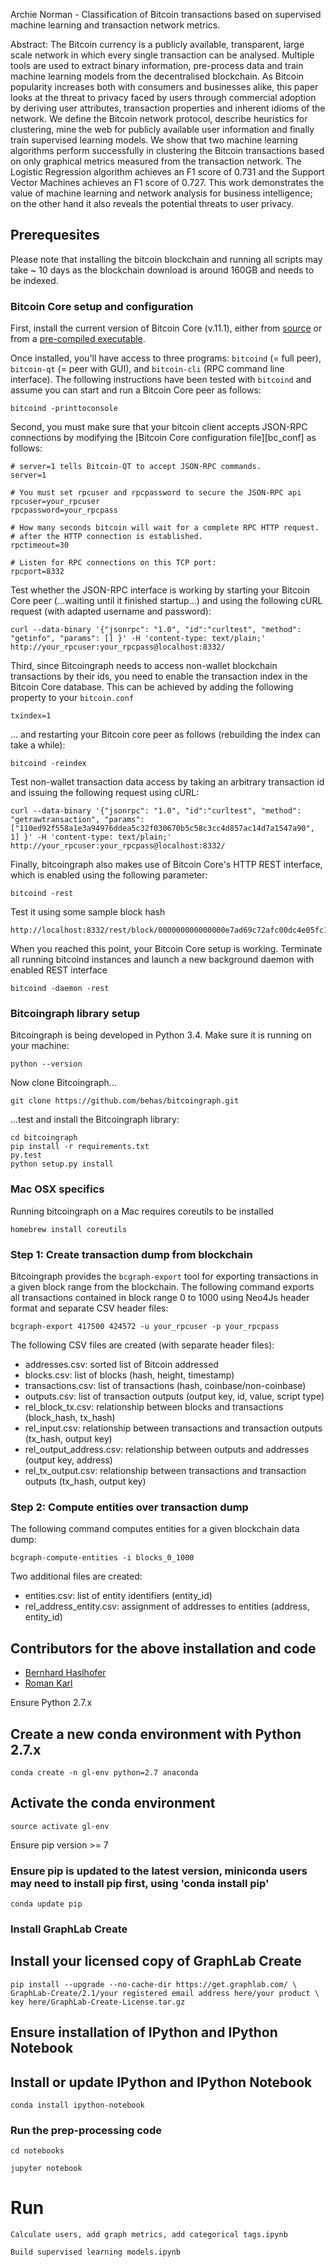 Archie Norman - Classification of Bitcoin transactions based on supervised machine learning and transaction network metrics.

Abstract: The Bitcoin currency is a publicly available, transparent, large scale network in which every single transaction can be analysed. Multiple tools are used to extract binary information, pre-process data and train machine learning models from the decentralised blockchain. As Bitcoin popularity increases both with consumers and businesses alike, this paper looks at the threat to privacy faced by users through commercial adoption by deriving user attributes, transaction properties and inherent idioms of the network. We define the Bitcoin network protocol, describe heuristics for clustering, mine the web for publicly available user information and finally train supervised learning models. We show that two machine learning algorithms perform  successfully in clustering the Bitcoin transactions based on only graphical metrics measured from the transaction network. The Logistic Regression algorithm achieves an F1 score of 0.731 and the Support Vector Machines achieves an F1 score of 0.727. This work demonstrates the value of machine learning and network analysis for business intelligence; on the other hand it also reveals the potential threats to user privacy. 

## Prerequesites

Please note that installing the bitcoin blockchain and running all scripts may take ~ 10 days as the blockchain download is around 160GB and needs to be indexed.

### Bitcoin Core setup and configuration

First, install the current version of Bitcoin Core (v.11.1), either from [source](https://github.com/bitcoin/bitcoin) or from a [pre-compiled executable](https://bitcoin.org/en/download).

Once installed, you'll have access to three programs: `bitcoind` (= full peer), `bitcoin-qt` (= peer with GUI), and `bitcoin-cli` (RPC command line interface). The following instructions have been tested with `bitcoind` and assume you can start and run a Bitcoin Core peer as follows:

    bitcoind -printtoconsole

Second, you must make sure that your bitcoin client accepts JSON-RPC connections by modifying the [Bitcoin Core configuration file][bc_conf] as follows:

    # server=1 tells Bitcoin-QT to accept JSON-RPC commands.
    server=1

    # You must set rpcuser and rpcpassword to secure the JSON-RPC api
    rpcuser=your_rpcuser
    rpcpassword=your_rpcpass

    # How many seconds bitcoin will wait for a complete RPC HTTP request.
    # after the HTTP connection is established.
    rpctimeout=30

    # Listen for RPC connections on this TCP port:
    rpcport=8332

Test whether the JSON-RPC interface is working by starting your Bitcoin Core peer (...waiting until it finished startup...) and using the following cURL request (with adapted username and password):

    curl --data-binary '{"jsonrpc": "1.0", "id":"curltest", "method": "getinfo", "params": [] }' -H 'content-type: text/plain;' http://your_rpcuser:your_rpcpass@localhost:8332/


Third, since Bitcoingraph needs to access non-wallet blockchain transactions by their ids, you need to enable the transaction index in the Bitcoin Core database. This can be achieved by adding the following property to your `bitcoin.conf`

    txindex=1

... and restarting your Bitcoin core peer as follows (rebuilding the index can take a while):

    bitcoind -reindex


Test non-wallet transaction data access by taking an arbitrary transaction id and issuing the following request using cURL:

    curl --data-binary '{"jsonrpc": "1.0", "id":"curltest", "method": "getrawtransaction", "params": ["110ed92f558a1e3a94976ddea5c32f030670b5c58c3cc4d857ac14d7a1547a90", 1] }' -H 'content-type: text/plain;' http://your_rpcuser:your_rpcpass@localhost:8332/


Finally, bitcoingraph also makes use of Bitcoin Core's HTTP REST interface, which is enabled using the following parameter:

    bitcoind -rest

Test it using some sample block hash

    http://localhost:8332/rest/block/000000000000000e7ad69c72afc00dc4e05fc15ae3061c47d3591d07c09f2928.json


When you reached this point, your Bitcoin Core setup is working. Terminate all running bitcoind instances and launch a new background daemon with enabled REST interface

    bitcoind -daemon -rest


### Bitcoingraph library setup

Bitcoingraph is being developed in Python 3.4. Make sure it is running on your machine:

    python --version


Now clone Bitcoingraph...

    git clone https://github.com/behas/bitcoingraph.git


...test and install the Bitcoingraph library:

    cd bitcoingraph
    pip install -r requirements.txt
    py.test
    python setup.py install


### Mac OSX specifics

Running bitcoingraph on a Mac requires coreutils to be installed

    homebrew install coreutils

### Step 1: Create transaction dump from blockchain

Bitcoingraph provides the `bcgraph-export` tool for exporting transactions in a given block range from the blockchain. The following command exports all transactions contained in block range 0 to 1000 using Neo4Js header format and separate CSV header files:

    bcgraph-export 417500 424572 -u your_rpcuser -p your_rpcpass

The following CSV files are created (with separate header files):

* addresses.csv: sorted list of Bitcoin addressed
* blocks.csv: list of blocks (hash, height, timestamp)
* transactions.csv: list of transactions (hash, coinbase/non-coinbase)
* outputs.csv: list of transaction outputs (output key, id, value, script type)
* rel_block_tx.csv: relationship between blocks and transactions (block_hash, tx_hash)
* rel_input.csv: relationship between transactions and transaction outputs (tx_hash, output key)
* rel_output_address.csv: relationship between outputs and addresses (output key, address)
* rel_tx_output.csv: relationship between transactions and transaction outputs (tx_hash, output key)


### Step 2: Compute entities over transaction dump

The following command computes entities for a given blockchain data dump:

    bcgraph-compute-entities -i blocks_0_1000

Two additional files are created:

* entities.csv: list of entity identifiers (entity_id)
* rel_address_entity.csv: assignment of addresses to entities (address, entity_id)


## Contributors for the above installation and code

* [Bernhard Haslhofer](mailto:bernhard.haslhofer@ait.ac.at)
* [Roman Karl](mailto:roman.karl@ait.ac.at)

Ensure Python 2.7.x

## Create a new conda environment with Python 2.7.x

    conda create -n gl-env python=2.7 anaconda

## Activate the conda environment

    source activate gl-env

Ensure pip version \>= 7

### Ensure pip is updated to the latest version, miniconda users may need to install pip first, using 'conda install pip'

    conda update pip

### Install GraphLab Create

## Install your licensed copy of GraphLab Create

    pip install --upgrade --no-cache-dir https://get.graphlab.com/ \
    GraphLab-Create/2.1/your registered email address here/your product \
    key here/GraphLab-Create-License.tar.gz

## Ensure installation of IPython and IPython Notebook

## Install or update IPython and IPython Notebook

    conda install ipython-notebook

### Run the prep-processing code

    cd notebooks

    jupyter notebook

# Run

    Calculate users, add graph metrics, add categorical tags.ipynb

    Build supervised learning models.ipynb





